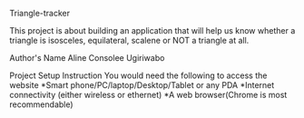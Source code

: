 Triangle-tracker

This project is about building an application that will help us know whether a triangle is isosceles, equilateral, scalene or NOT a triangle at all.

Author's Name
Aline Consolee Ugiriwabo

Project Setup Instruction
You would need the following to access the website 
*Smart phone/PC/laptop/Desktop/Tablet or any PDA 
*Internet connectivity (either wireless or ethernet)
*A web browser(Chrome is most recommendable)


